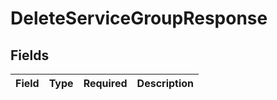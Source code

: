 # DeleteServiceGroupResponse


## Fields

| Field       | Type        | Required    | Description |
| ----------- | ----------- | ----------- | ----------- |